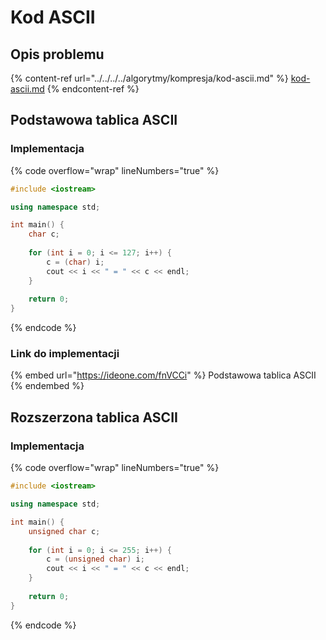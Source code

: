 # Kod ASCII

## Opis problemu

{% content-ref url="../../../../algorytmy/kompresja/kod-ascii.md" %}
[kod-ascii.md](../../../../algorytmy/kompresja/kod-ascii.md)
{% endcontent-ref %}

## Podstawowa tablica ASCII

### Implementacja

{% code overflow="wrap" lineNumbers="true" %}
```cpp
#include <iostream>

using namespace std;

int main() {
    char c;
    
    for (int i = 0; i <= 127; i++) {
        c = (char) i;
        cout << i << " = " << c << endl;
    }
    
    return 0;
}
```
{% endcode %}

### Link do implementacji

{% embed url="https://ideone.com/fnVCCi" %}
Podstawowa tablica ASCII
{% endembed %}

## Rozszerzona tablica ASCII

### Implementacja

{% code overflow="wrap" lineNumbers="true" %}
```cpp
#include <iostream>

using namespace std;

int main() {
    unsigned char c;
    
    for (int i = 0; i <= 255; i++) {
        c = (unsigned char) i;
        cout << i << " = " << c << endl;
    }
    
    return 0;
}
```
{% endcode %}
